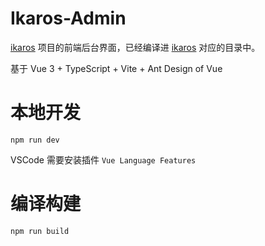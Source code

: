 # Ikaros-Admin

[ikaros](https://github.com/li-guohao/ikaros) 项目的前端后台界面，已经编译进 [ikaros](https://github.com/li-guohao/ikaros) 对应的目录中。

基于 Vue 3 + TypeScript + Vite + Ant Design of Vue

# 本地开发

```
npm run dev
```

VSCode 需要安装插件 `Vue Language Features`

# 编译构建

```
npm run build
```
